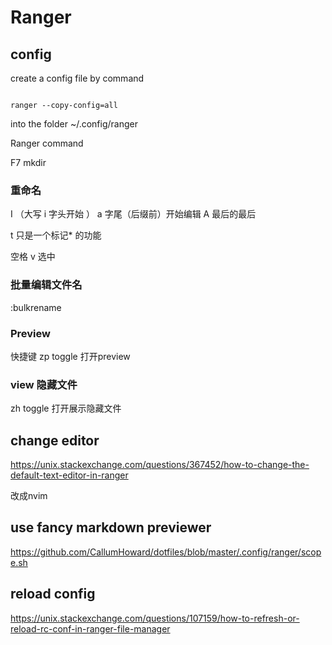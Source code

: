 # Ranger


## config 

create a config file by command
```

ranger --copy-config=all
```

into the folder ~/.config/ranger

Ranger command

F7 mkdir

### 重命名 
I （大写 i 字头开始 ） a 字尾（后缀前）开始编辑    A 最后的最后


t 只是一个标记* 的功能

空格 v 选中

### 批量编辑文件名
:bulkrename




### Preview

快捷键 zp
toggle 打开preview

### view 隐藏文件 
zh
toggle 打开展示隐藏文件


## change editor 
https://unix.stackexchange.com/questions/367452/how-to-change-the-default-text-editor-in-ranger

改成nvim

## use fancy markdown previewer

https://github.com/CallumHoward/dotfiles/blob/master/.config/ranger/scope.sh

## reload config

https://unix.stackexchange.com/questions/107159/how-to-refresh-or-reload-rc-conf-in-ranger-file-manager



